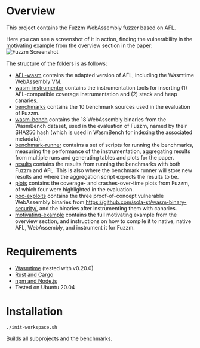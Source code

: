 # Overview
This project contains the Fuzzm WebAssembly fuzzer based on [AFL](https://github.com/google/AFL).

Here you can see a screenshot of it in action, finding the vulnerability in the motivating example from the overview section in the paper:
![Fuzzm Screenshot](https://github.com/danleh/fuzzm/blob/main/screenshot.png)

The structure of the folders is as follows:
 * [AFL-wasm](AFL-wasm) contains the adapted version of AFL, including the Wasmtime WebAssembly VM.
 * [wasm_instrumenter](wasm_instrumenter) contains the instrumentation tools for inserting (1) AFL-compatible coverage instrumentation and (2) stack and heap canaries. 
 * [benchmarks](benchmarks) contains the 10 benchmark sources used in the evaluation of Fuzzm.
 * [wasm-bench](wasm-bench) contains the 18 WebAssembly binaries from the WasmBench dataset, used in the evaluation of Fuzzm, named by their SHA256 hash (which is used in WasmBench for indexing the associated metadata).
 * [benchmark-runner](benchmark-runner) contains a set of scripts for running the benchmarks, measuring the performance of the instrumentation, aggregating results from multiple runs and generating tables and plots for the paper.
 * [results](results) contains the results from running the benchmarks with both Fuzzm and AFL. This is also where the benchmark runner will store new results and where the aggregation script expects the results to be.
 * [plots](plots) contains the coverage- and crashes-over-time plots from Fuzzm, of which four were highlighted in the evaluation.
 * [poc-exploits](poc-exploits) contains the three proof-of-concept vulnerable WebAssembly binaries from https://github.com/sola-st/wasm-binary-security/, and the binaries after instrumenting them with canaries.
 * [motivating-example](motivating-example) contains the full motivating example from the overview section, and instructions on how to compile it to native, native AFL, WebAssembly, and instrument it for Fuzzm.

# Requirements

* [Wasmtime](https://wasmtime.dev/) (tested with v0.20.0)
* [Rust and Cargo](https://doc.rust-lang.org/cargo/getting-started/installation.html)
* [npm and Node.js](https://nodejs.org/en/)
* Tested on Ubuntu 20.04

# Installation
`./init-workspace.sh`

Builds all subprojects and the benchmarks. 
